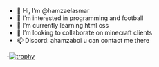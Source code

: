 - 👋 Hi, I’m @hamzaelasmar
- 👀 I’m interested in programming and football
- 🌱 I’m currently learning html css
- 💞️ I’m looking to collaborate on minecraft clients
- 📫 Discord: ahamzaboi u can contact me there



-[![trophy](https://github-profile-trophy.vercel.app/?username=hamzaalasmar&theme=onedark)](https://github.com/ryo-ma/github-profile-trophy)

<!---
hamzaelasmar/hamzaelasmar is a ✨ special ✨ repository because its `README.md` (this file) appears on your GitHub profile.
You can click the Preview link to take a look at your changes.
--->
